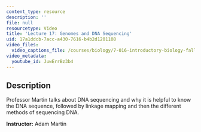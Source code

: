 ```yaml
---
content_type: resource
description: ''
file: null
resourcetype: Video
title: 'Lecture 17: Genomes and DNA Sequencing'
uid: 17a1ddcb-7acc-a430-7616-b4b2d1201108
video_files:
  video_captions_file: /courses/biology/7-016-introductory-biology-fall-2018/lecture-videos/lecture-17-genomes-and-dna-sequencing/JuwErrBz3b4.vtt
video_metadata:
  youtube_id: JuwErrBz3b4
---
```


Description
-----------

Professor Martin talks about DNA sequencing and why it is helpful to know the DNA sequence, followed by linkage mapping and then the different methods of sequencing DNA.

**Instructor:** Adam Martin